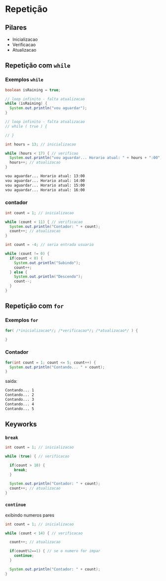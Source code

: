 # Repetição

## Pilares

- Inicializacao
- Verificacao
- Atualizacao

## Repetição com `while`

### Exemplos `while`

```java
boolean isRaining = true;

// loop infinito - falta atualizacao
while (isRaining) {
  System.out.println("vou aguardar");
} 

// loop infinito - falta atualizacao
// while ( true ) {

// }
```

```java
int hours = 13; // inicializacao

while (hours < 17) { // verificao
  System.out.println("vou aguardar... Horario atual: " + hours + ":00");
  hours++; // atualizacao
}
```

```txt
vou aguardar... Horario atual: 13:00
vou aguardar... Horario atual: 14:00
vou aguardar... Horario atual: 15:00
vou aguardar... Horario atual: 16:00
```

### contador

```java
int count = 1; // inicializacao

while (count < 11) { // verificacao
  System.out.println("Contador: " + count);
  count++; // atualizacao
}
```

```java
int count = -4; // seria entrada usuario

while (count != 0) {
  if(count < 0) {
    System.out.println("Subindo");
    count++;
  } else {
    System.out.println("Descendo");
    count--;
  }
}
```

## Repetição com `for`

### Exemplos `for`

```java
for( /*inicializacao*/; /*verificacao*/; /*atualizacao*/ ) {

}
```

### Contador

```java
for(int count = 1; count <= 5; count++) {
  System.out.println("Contando... " + count);
}
```

saida:

```txt
Contando... 1
Contando... 2
Contando... 3
Contando... 4
Contando... 5
```

## Keyworks

### `break`

```java
int count = 1; // inicializacao

while (true) { // verificacao

  if(count > 10) {
    break;
  }

  System.out.println("Contador: " + count);
  count++; // atualizacao
}
```

### `continue`

exibindo numeros pares

```java
int count = 1; // inicializacao

while (count < 14) { // verificacao

  count++; // atualizacao

  if(count%2==1) { // se o numero for impar
    continue;
  }

  System.out.println("Contador: " + count);
}
```
